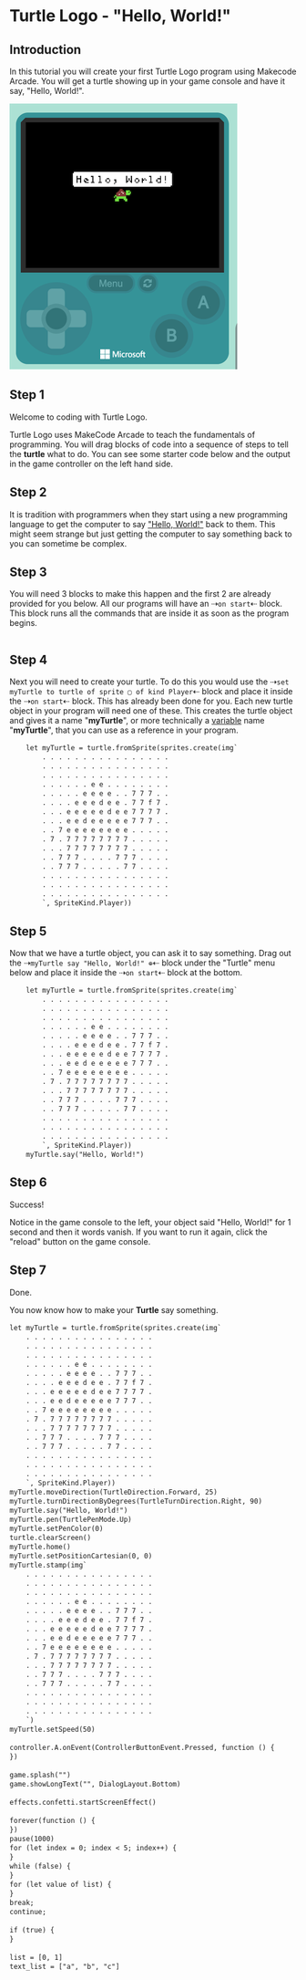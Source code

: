 # Turtle Logo - "Hello, World!"

## Introduction

In this tutorial you will create your first Turtle Logo program using Makecode Arcade. You will get a turtle showing up in your game console and have it say, "Hello, World!".

![Hello, World!](https://github.com/Mr-Coxall/makecode-arcade-turtle-logo-hello_world/raw/main/assets/hello_world_screenshot.png)

## Step 1
Welcome to coding with Turtle Logo.

Turtle Logo uses MakeCode Arcade to teach the fundamentals of programming. You will drag blocks of code into a sequence of steps to tell the **turtle** what to do. You can see some starter code below and the output in the game controller on the left hand side.

## Step 2
It is tradition with programmers when they start using a new programming language to get the computer to say ["Hello, World!"](https://en.wikipedia.org/wiki/%22Hello,_World!%22_program#:~:text=A%20%22Hello%2C%20World!%22%20program%20generally%20is%20a%20computer,by%20people%20learning%20to%20code.) back to them. This might seem strange but just getting the computer to say something back to you can sometime be complex.

## Step 3
You will need 3 blocks to make this happen and the first 2 are already provided for you below. All our programs will have an ⇢``on start``⇠ block. This block runs all the commands that are inside it as soon as the program begins.
```blocks

```

## Step 4
Next you will need to create your turtle. To do this you would use the ⇢``set myTurtle to turtle of sprite ▢ of kind Player``⇠ block and place it inside the ⇢``on start``⇠ block. This has already been done for you. Each new turtle object in your program will need one of these. This creates the turtle object and gives it a name "**myTurtle**", or more technically a [variable](https://tinyurl.com/95n35y8w) name "**myTurtle**", that you can use as a reference in your program.
```blocks
    let myTurtle = turtle.fromSprite(sprites.create(img`
        . . . . . . . . . . . . . . . . 
        . . . . . . . . . . . . . . . . 
        . . . . . . . . . . . . . . . . 
        . . . . . . e e . . . . . . . . 
        . . . . . e e e e . . 7 7 7 . . 
        . . . . e e e d e e . 7 7 f 7 . 
        . . . e e e e e d e e 7 7 7 7 . 
        . . . e e d e e e e e 7 7 7 . . 
        . . 7 e e e e e e e e . . . . . 
        . 7 . 7 7 7 7 7 7 7 7 . . . . . 
        . . . 7 7 7 7 7 7 7 7 . . . . . 
        . . 7 7 7 . . . . 7 7 7 . . . . 
        . . 7 7 7 . . . . . 7 7 . . . . 
        . . . . . . . . . . . . . . . . 
        . . . . . . . . . . . . . . . . 
        . . . . . . . . . . . . . . . . 
        `, SpriteKind.Player))
```

## Step 5
Now that we have a turtle object, you can ask it to say something. Drag out the ⇢``myTurtle say "Hello, World!" ⊕``⇠ block under the "Turtle" menu below and place it inside the ⇢``on start``⇠ block at the bottom.

```blocks
    let myTurtle = turtle.fromSprite(sprites.create(img`
        . . . . . . . . . . . . . . . . 
        . . . . . . . . . . . . . . . . 
        . . . . . . . . . . . . . . . . 
        . . . . . . e e . . . . . . . . 
        . . . . . e e e e . . 7 7 7 . . 
        . . . . e e e d e e . 7 7 f 7 . 
        . . . e e e e e d e e 7 7 7 7 . 
        . . . e e d e e e e e 7 7 7 . . 
        . . 7 e e e e e e e e . . . . . 
        . 7 . 7 7 7 7 7 7 7 7 . . . . . 
        . . . 7 7 7 7 7 7 7 7 . . . . . 
        . . 7 7 7 . . . . 7 7 7 . . . . 
        . . 7 7 7 . . . . . 7 7 . . . . 
        . . . . . . . . . . . . . . . . 
        . . . . . . . . . . . . . . . . 
        . . . . . . . . . . . . . . . . 
        `, SpriteKind.Player))
    myTurtle.say("Hello, World!")
```
## Step 6
Success!

Notice in the game console to the left, your object said "Hello, World!" for 1 second and then it words vanish. If you want to run it again, click the "reload" button on the game console.

## Step 7
Done.

You now know how to make your **Turtle** say something.


```ghost
let myTurtle = turtle.fromSprite(sprites.create(img`
    . . . . . . . . . . . . . . . . 
    . . . . . . . . . . . . . . . . 
    . . . . . . . . . . . . . . . . 
    . . . . . . e e . . . . . . . . 
    . . . . . e e e e . . 7 7 7 . . 
    . . . . e e e d e e . 7 7 f 7 . 
    . . . e e e e e d e e 7 7 7 7 . 
    . . . e e d e e e e e 7 7 7 . . 
    . . 7 e e e e e e e e . . . . . 
    . 7 . 7 7 7 7 7 7 7 7 . . . . . 
    . . . 7 7 7 7 7 7 7 7 . . . . . 
    . . 7 7 7 . . . . 7 7 7 . . . . 
    . . 7 7 7 . . . . . 7 7 . . . . 
    . . . . . . . . . . . . . . . . 
    . . . . . . . . . . . . . . . . 
    . . . . . . . . . . . . . . . . 
    `, SpriteKind.Player))
myTurtle.moveDirection(TurtleDirection.Forward, 25)
myTurtle.turnDirectionByDegrees(TurtleTurnDirection.Right, 90)
myTurtle.say("Hello, World!")
myTurtle.pen(TurtlePenMode.Up)
myTurtle.setPenColor(0)
turtle.clearScreen()
myTurtle.home()
myTurtle.setPositionCartesian(0, 0)
myTurtle.stamp(img`
    . . . . . . . . . . . . . . . . 
    . . . . . . . . . . . . . . . . 
    . . . . . . . . . . . . . . . . 
    . . . . . . e e . . . . . . . . 
    . . . . . e e e e . . 7 7 7 . . 
    . . . . e e e d e e . 7 7 f 7 . 
    . . . e e e e e d e e 7 7 7 7 . 
    . . . e e d e e e e e 7 7 7 . . 
    . . 7 e e e e e e e e . . . . . 
    . 7 . 7 7 7 7 7 7 7 7 . . . . . 
    . . . 7 7 7 7 7 7 7 7 . . . . . 
    . . 7 7 7 . . . . 7 7 7 . . . . 
    . . 7 7 7 . . . . . 7 7 . . . . 
    . . . . . . . . . . . . . . . . 
    . . . . . . . . . . . . . . . . 
    . . . . . . . . . . . . . . . . 
    `)
myTurtle.setSpeed(50)

controller.A.onEvent(ControllerButtonEvent.Pressed, function () {
})

game.splash("")
game.showLongText("", DialogLayout.Bottom)

effects.confetti.startScreenEffect()

forever(function () {
})
pause(1000)
for (let index = 0; index < 5; index++) {
}
while (false) { 
}
for (let value of list) { 
}
break;
continue;

if (true) {
}

list = [0, 1]
text_list = ["a", "b", "c"]
```
